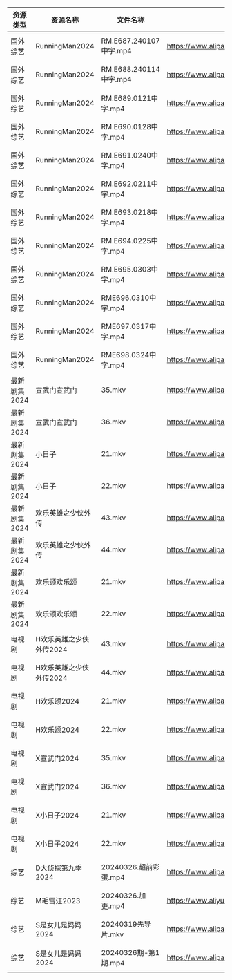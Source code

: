 | 资源类型     | 资源名称           | 文件名称                 | 分享链接                                      | 更新时间                |
| -------- | -------------- | -------------------- | ----------------------------------------- | ------------------- |
| 国外综艺     | RunningMan2024 | RM.E687.240107中字.mp4 | https://www.alipan.com/s/azJ44TFoUZs      | 2024-03-26 00:07:24 |
| 国外综艺     | RunningMan2024 | RM.E688.240114中字.mp4 | https://www.alipan.com/s/azJ44TFoUZs      | 2024-03-26 00:07:24 |
| 国外综艺     | RunningMan2024 | RM.E689.0121中字.mp4   | https://www.alipan.com/s/azJ44TFoUZs      | 2024-03-26 00:07:23 |
| 国外综艺     | RunningMan2024 | RM.E690.0128中字.mp4   | https://www.alipan.com/s/azJ44TFoUZs      | 2024-03-26 00:07:23 |
| 国外综艺     | RunningMan2024 | RM.E691.0240中字.mp4   | https://www.alipan.com/s/azJ44TFoUZs      | 2024-03-26 00:07:23 |
| 国外综艺     | RunningMan2024 | RM.E692.0211中字.mp4   | https://www.alipan.com/s/azJ44TFoUZs      | 2024-03-26 00:07:23 |
| 国外综艺     | RunningMan2024 | RM.E693.0218中字.mp4   | https://www.alipan.com/s/azJ44TFoUZs      | 2024-03-26 00:07:22 |
| 国外综艺     | RunningMan2024 | RM.E694.0225中字.mp4   | https://www.alipan.com/s/azJ44TFoUZs      | 2024-03-26 00:07:22 |
| 国外综艺     | RunningMan2024 | RM.E695.0303中字.mp4   | https://www.alipan.com/s/azJ44TFoUZs      | 2024-03-26 00:07:22 |
| 国外综艺     | RunningMan2024 | RME696.0310中字.mp4    | https://www.alipan.com/s/azJ44TFoUZs      | 2024-03-26 00:07:21 |
| 国外综艺     | RunningMan2024 | RME697.0317中字.mp4    | https://www.alipan.com/s/azJ44TFoUZs      | 2024-03-26 00:07:21 |
| 国外综艺     | RunningMan2024 | RME698.0324中字.mp4    | https://www.alipan.com/s/azJ44TFoUZs      | 2024-03-26 00:07:21 |
| 最新剧集2024 | 宣武门宣武门         | 35.mkv               | https://www.alipan.com/s/cHgMm91UCwf      | 2024-03-26 00:07:58 |
| 最新剧集2024 | 宣武门宣武门         | 36.mkv               | https://www.alipan.com/s/cHgMm91UCwf      | 2024-03-26 00:07:57 |
| 最新剧集2024 | 小日子            | 21.mkv               | https://www.alipan.com/s/HCKrmZHL4Xb      | 2024-03-26 00:08:01 |
| 最新剧集2024 | 小日子            | 22.mkv               | https://www.alipan.com/s/HCKrmZHL4Xb      | 2024-03-26 00:08:01 |
| 最新剧集2024 | 欢乐英雄之少侠外传      | 43.mkv               | https://www.alipan.com/s/FdRoakMy1NJ      | 2024-03-26 14:08:16 |
| 最新剧集2024 | 欢乐英雄之少侠外传      | 44.mkv               | https://www.alipan.com/s/FdRoakMy1NJ      | 2024-03-26 14:08:15 |
| 最新剧集2024 | 欢乐颂欢乐颂         | 21.mkv               | https://www.alipan.com/s/BfL6e5wsSZs      | 2024-03-26 00:08:10 |
| 最新剧集2024 | 欢乐颂欢乐颂         | 22.mkv               | https://www.alipan.com/s/BfL6e5wsSZs      | 2024-03-26 00:08:10 |
| 电视剧      | H欢乐英雄之少侠外传2024 | 43.mkv               | https://www.alipan.com/s/p6yW65rujUt      | 2024-03-26 14:05:39 |
| 电视剧      | H欢乐英雄之少侠外传2024 | 44.mkv               | https://www.alipan.com/s/p6yW65rujUt      | 2024-03-26 14:05:38 |
| 电视剧      | H欢乐颂2024       | 21.mkv               | https://www.alipan.com/s/nX7Ep6n3v7t      | 2024-03-26 00:05:26 |
| 电视剧      | H欢乐颂2024       | 22.mkv               | https://www.alipan.com/s/nX7Ep6n3v7t      | 2024-03-26 00:05:26 |
| 电视剧      | X宣武门2024       | 35.mkv               | https://www.alipan.com/s/EPjGZid2XD5      | 2024-03-26 00:05:59 |
| 电视剧      | X宣武门2024       | 36.mkv               | https://www.alipan.com/s/EPjGZid2XD5      | 2024-03-26 00:05:59 |
| 电视剧      | X小日子2024       | 21.mkv               | https://www.alipan.com/s/sPrrxra1nZc      | 2024-03-26 00:06:02 |
| 电视剧      | X小日子2024       | 22.mkv               | https://www.alipan.com/s/sPrrxra1nZc      | 2024-03-26 00:06:02 |
| 综艺       | D大侦探第九季2024    | 20240326.超前彩蛋.mp4    | https://www.alipan.com/s/D2ZWBwPxiYi      | 2024-03-26 14:07:06 |
| 综艺       | M毛雪汪2023       | 20240326.加更.mp4      | https://www.aliyundrive.com/s/asPqfgPRqAg | 2024-03-26 14:07:25 |
| 综艺       | S是女儿是妈妈2024    | 20240319先导片.mkv      | https://www.alipan.com/s/GGFq6YSak3R      | 2024-03-26 14:07:41 |
| 综艺       | S是女儿是妈妈2024    | 20240326期-第1期.mp4    | https://www.alipan.com/s/GGFq6YSak3R      | 2024-03-26 14:07:40 |
